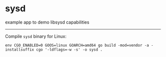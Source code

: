# sysd

example app to demo libsysd capabilities

---

Compile `sysd` binary for Linux:

```shell
env CGO_ENABLED=0 GOOS=linux GOARCH=amd64 go build -mod=vendor -a -installsuffix cgo '-ldflags=-w -s' -o sysd .
```
